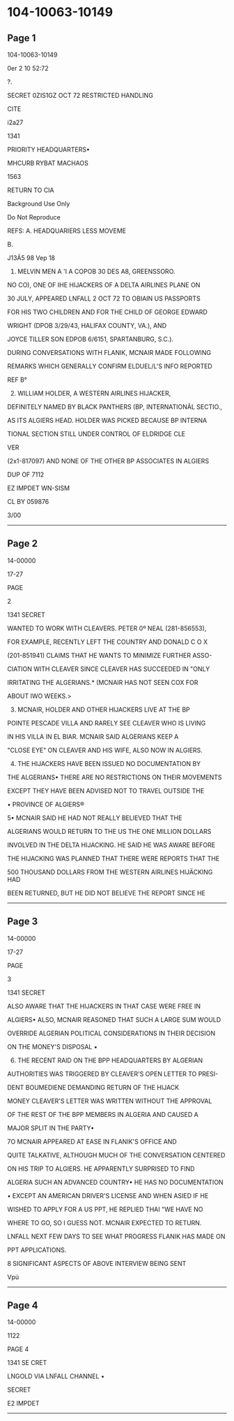 # 104-10063-10149

## Page 1

104-10063-10149

0er 2 10 52:72

?.

SECRET 0ZIS1GZ OCT 72 RESTRICTED HANDLING

CITE

i2a27

1341

PRIORITY HEADQUARTERS•

MHCURB RYBAT MACHAOS

1563

RETURN TO CIA

Background Use Only

Do Not Reproduce

REFS: A. HEADQUARIERS LESS MOVEME

B.

J13Ã5 98 Vep 18

1. MELVIN MEN A 'I A COPOB 30 DES A8, GREENSSORO.

NO CO), ONE OF IHE HIJACKERS OF A DELTA AIRLINES PLANE ON

30 JULY, APPEARED LNFALL 2 OCT 72 TO OBIAIN US PASSPORTS

FOR HIS TWO CHILDREN AND FOR THE CHILD OF GEORGE EDWARD

WRIGHT (DPOB 3/29/43, HALIFAX COUNTY, VA.), AND

JOYCE TILLER SON EDPOB 6/6151, SPARTANBURG, S.C.).

DURING CONVERSATIONS WITH FLANIK, MCNAIR MADE FOLLOWING

REMARKS WHICH GENERALLY CONFIRM ELDUEL/L'S INFO REPORTED

REF B°

2. WILLIAM HOLDER, A WESTERN AIRLINES HIJACKER,

DEFINITELY NAMED BY BLACK PANTHERS (BP, INTERNATIONÃL SECTIO.,

AS ITS ALGIERS HEAD. HOLDER WAS PICKED BECAUSE BP INTERNA

TIONAL SECTION STILL UNDER CONTROL OF ELDRIDGE CLE

VER

(2x1-817097) AND NONE OF THE OTHER BP ASSOCIATES IN ALGIERS

DUP OF 7112

EZ IMPDET WN-SISM

CL BY 059876

3/00

---

## Page 2

14-00000

17-27

PAGE

2

1341 SECRET

WANTED TO WORK WITH CLEAVERS. PETER 0º NEAL (281-856553),

FOR EXAMPLE, RECENTLY LEFT THE COUNTRY AND DONALD C O X

(201-851941) CLAIMS THAT HE WANTS TO MINIMIZE FURTHER ASSO-

CIATION WITH CLEAVER SINCE CLEAVER HAS SUCCEEDED IN "ONLY

IRRITATING THE ALGERIANS.* (MCNAIR HAS NOT SEEN COX FOR

ABOUT IWO WEEKS.>

3. MCNAIR, HOLDER AND OTHER HIJACKERS LIVE AT THE BP

POINTE PESCADE VILLA AND RARELY SEE CLEAVER WHO IS LIVING

IN HIS VILLA IN EL BIAR. MCNAIR SAID ALGERIANS KEEP A

"CLOSE EYE" ON CLEAVER AND HIS WIFE, ALSO NOW IN ALGIERS.

4. THE HIJACKERS HAVE BEEN ISSUED NO DOCUMENTATION BY

THE ALGERIANS• THERE ARE NO RESTRICTIONS ON THEIR MOVEMENTS

EXCEPT THEY HAVE BEEN ADVISED NOT TO TRAVEL OUTSIDE THE

• PROVINCE OF ALGIERS®

5• MCNAIR SAID HE HAD NOT REALLY BELIEVED THAT THE

ALGERIANS WOULD RETURN TO THE US THE ONE MILLION DOLLARS

INVOLVED IN THE DELTA HIJACKING. HE SAID HE WAS AWARE BEFORE

THE HIJACKING WAS PLANNED THAT THERE WERE REPORTS THAT THE

500 THOUSAND DOLLARS FROM THE WESTERN AIRLINES HIJÄCKING HAD

BEEN RETURNED, BUT HE DID NOT BELIEVE THE REPORT SINCE HE

---

## Page 3

14-00000

17-27

PAGE

3

1341 SECRET

ALSO AWARE THAT THE HIJACKERS IN THAT CASE WERE FREE IN

ALGIERS• ALSO, MCNAIR REASONED THAT SUCH A LARGE SUM WOULD

OVERRIDE ALGERIAN POLITICAL CONSIDERATIONS IN THEIR DECISION

ON THE MONEY'S DISPOSAL •

6. THE RECENT RAID ON THE BPP HEADQUARTERS BY ALGERIAN

AUTHORITIES WAS TRIGGERED BY CLEAVER'S OPEN LETTER TO PRESI-

DENT BOUMEDIENE DEMANDING RETURN OF THE HIJACK

MONEY CLEAVER'S LETTER WAS WRITTEN WITHOUT THE APPROVAL

OF THE REST OF THE BPP MEMBERS IN ALGERIA AND CAUSED A

MAJOR SPLIT IN THE PARTY•

7O MCNAIR APPEARED AT EASE IN FLANIK'S OFFICE AND

QUITE TALKATIVE, ALTHOUGH MUCH OF THE CONVERSATION CENTERED

ON HIS TRIP TO ALGIERS. HE APPARENTLY SURPRISED TO FIND

ALGERIA SUCH AN ADVANCED COUNTRY• HE HAS NO DOCUMENTATION

• EXCEPT AN AMERICAN DRIVER'S LICENSE AND WHEN ASIED IF HE

WISHED TO APPLY FOR A US PPT, HE REPLIED THAI "WE HAVE NO

WHERE TO GO, SO I GUESS NOT. MCNAIR EXPECTED TO RETURN.

LNFALL NEXT FEW DAYS TO SEE WHAT PROGRESS FLANIK HAS MADE ON

PPT APPLICATIONS.

8 SIGNIFICANT ASPECTS OF ABOVE INTERVIEW BEING SENT

Vpú

---

## Page 4

14-00000

1122

PAGE 4

1341 SE CRET

LNGOLD VIA LNFALL CHANNEL •

SECRET

E2 IMPDET

---

